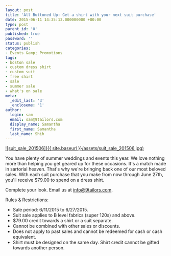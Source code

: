 ```yaml
---
layout: post
title: 'All Buttoned Up: Get a shirt with your next suit purchase'
date: 2015-06-11 14:35:13.000000000 +00:00
type: post
parent_id: '0'
published: true
password: ''
status: publish
categories:
- Events &amp; Promotions
tags:
- boston sale
- custom dress shirt
- custom suit
- free shirt
- sale
- summer sale
- what's on sale
meta:
  _edit_last: '3'
  _encloseme: '1'
author:
  login: sam
  email: sam@9tailors.com
  display_name: Samantha
  first_name: Samantha
  last_name: Shih
---
```

[![suit_sale_201506]({{ site.baseurl }}/assets/suit_sale_201506.jpg)](http://blog.9tailors.com/uploads/suit_sale_201506.jpg)

You have plenty of summer weddings and events this year. We love nothing more than helping you get geared up for these occasions. It's a match made in sartorial heaven. That's why we're bringing back one of our most beloved sales. With each suit purchase that you make from now through June 27th, you'll receive $79.00 to spend on a dress shirt.

Complete your look. Email us at [info@9tailors.com](mailto:info@9tailors.com).

Rules & Restrictions:

*   Sale period: 6/11/2015 to 6/27/2015.
*   Suit sale applies to B level fabrics (super 120s) and above.
*   $79.00 credit towards a shirt or a suit separate.
*   Cannot be combined with other sales or discounts.
*   Does not apply to past sales and cannot be redeemed for cash or cash equivalent.
*   Shirt must be designed on the same day. Shirt credit cannot be gifted towards another person.